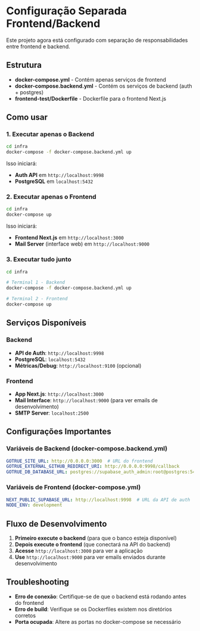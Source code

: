 # Configuração Separada Frontend/Backend

Este projeto agora está configurado com separação de responsabilidades entre frontend e backend.

## Estrutura

- **docker-compose.yml** - Contém apenas serviços de frontend
- **docker-compose.backend.yml** - Contém os serviços de backend (auth + postgres)
- **frontend-test/Dockerfile** - Dockerfile para o frontend Next.js

## Como usar

### 1. Executar apenas o Backend

```bash
cd infra
docker-compose -f docker-compose.backend.yml up
```

Isso iniciará:
- **Auth API** em `http://localhost:9998`
- **PostgreSQL** em `localhost:5432`

### 2. Executar apenas o Frontend

```bash
cd infra
docker-compose up
```

Isso iniciará:
- **Frontend Next.js** em `http://localhost:3000`
- **Mail Server** (interface web) em `http://localhost:9000`

### 3. Executar tudo junto

```bash
cd infra

# Terminal 1 - Backend
docker-compose -f docker-compose.backend.yml up

# Terminal 2 - Frontend
docker-compose up
```

## Serviços Disponíveis

### Backend
- **API de Auth**: `http://localhost:9998`
- **PostgreSQL**: `localhost:5432`
- **Métricas/Debug**: `http://localhost:9100` (opcional)

### Frontend
- **App Next.js**: `http://localhost:3000`
- **Mail Interface**: `http://localhost:9000` (para ver emails de desenvolvimento)
- **SMTP Server**: `localhost:2500`

## Configurações Importantes

### Variáveis de Backend (docker-compose.backend.yml)
```yaml
GOTRUE_SITE_URL: http://0.0.0.0:3000  # URL do frontend
GOTRUE_EXTERNAL_GITHUB_REDIRECT_URI: http://0.0.0.0:9998/callback
GOTRUE_DB_DATABASE_URL: postgres://supabase_auth_admin:root@postgres:5432/postgres
```

### Variáveis de Frontend (docker-compose.yml)
```yaml
NEXT_PUBLIC_SUPABASE_URL: http://localhost:9998  # URL da API de auth
NODE_ENV: development
```

## Fluxo de Desenvolvimento

1. **Primeiro execute o backend** (para que o banco esteja disponível)
2. **Depois execute o frontend** (que conectará na API do backend)
3. **Acesse** `http://localhost:3000` para ver a aplicação
4. **Use** `http://localhost:9000` para ver emails enviados durante desenvolvimento

## Troubleshooting

- **Erro de conexão**: Certifique-se de que o backend está rodando antes do frontend
- **Erro de build**: Verifique se os Dockerfiles existem nos diretórios corretos
- **Porta ocupada**: Altere as portas no docker-compose se necessário
